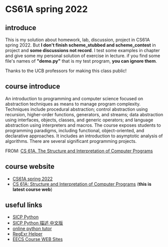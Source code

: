 # CS61A spring 2022

## introduce

This is my solution about  homework, lab, discussion, project in CS61A spring 2022. But **I don't finish scheme_stubbed and scheme_contest** in project and **some discussions not record**.
I test some examples in chapter and give some my personal solution of exercise in lecture.
if you find some file's names of **"demo.py"** that is my test program, **you can ignore them**.

Thanks to the UCB professors for making this class public!

## **course introduce**

An introduction to programming and computer science focused on abstraction techniques as means to manage program complexity. Techniques include procedural abstraction; control abstraction using recursion, higher-order functions, generators, and streams; data abstraction using interfaces, objects, classes, and generic operators; and language abstraction using interpreters and macros. 
The course exposes students to programming paradigms, including functional, object-oriented, and declarative approaches. It includes an introduction to asymptotic analysis of algorithms. There are several significant programming projects. 

FROM: [CS 61A. The Structure and Interpretation of Computer Programs](https://www2.eecs.berkeley.edu/Courses/CS61A/)

## course website

- [CS61A spring 2022](https://inst.eecs.berkeley.edu/~cs61a/sp22/)
- [CS 61A: Structure and Interpretation of Computer Programs](https://cs61a.org/) (**this is latest course web**)

## useful links

- [SICP Python](http://composingprograms.com/pages/11-getting-started.html)
- [SICP Python 描述 中文版](https://github.com/wizardforcel/sicp-py-zh)
- [online python tutor](https://pythontutor.com/composingprograms.html#mode=edit)
- [RegExr Helper](https://regexr.com/6r3v1)
- [EECS Course WEB Sites](https://inst.eecs.berkeley.edu/classes-eecs.html)
